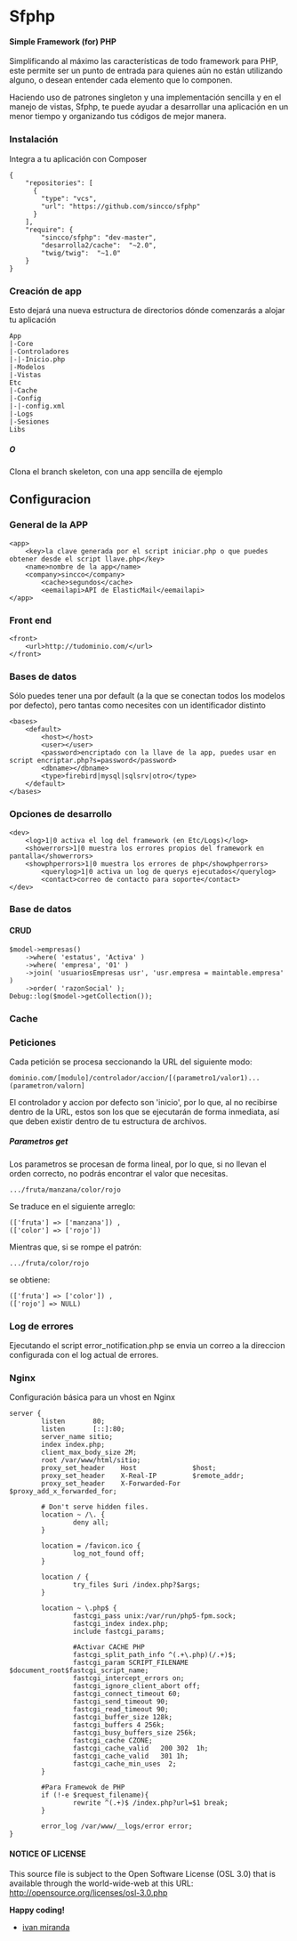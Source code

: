 # Sfphp
#### Simple Framework (for) PHP

Simplificando al máximo las características de todo framework para PHP, este permite ser un punto de entrada
para quienes aún no están utilizando alguno, o desean entender cada elemento que lo componen.

Haciendo uso de patrones singleton y una implementación sencilla y en el manejo de vistas, Sfphp, te puede ayudar a desarrollar una aplicación en un menor tiempo y organizando tus códigos de mejor manera.

### Instalación
Integra a tu aplicación con Composer
```
{
    "repositories": [
      {
        "type": "vcs",
        "url": "https://github.com/sincco/sfphp"
      }
    ],
    "require": {
        "sincco/sfphp": "dev-master",
        "desarrolla2/cache":  "~2.0",
        "twig/twig":  "~1.0"
    }
}
```

### Creación de app
Esto dejará una nueva estructura de directorios dónde comenzarás a alojar tu aplicación
```
App
|-Core
|-Controladores
|-|-Inicio.php
|-Modelos
|-Vistas
Etc
|-Cache
|-Config
|-|-config.xml
|-Logs
|-Sesiones
Libs
```
##### O
Clona el branch skeleton, con una app sencilla de ejemplo

## Configuracion

### General de la APP
```
<app>
    <key>la clave generada por el script iniciar.php o que puedes obtener desde el script llave.php</key>
    <name>nombre de la app</name>
    <company>sincco</company>
        <cache>segundos</cache>
        <eemailapi>API de ElasticMail</eemailapi>
</app>
```
### Front end
```
<front>
    <url>http://tudominio.com/</url>
</front>
```
### Bases de datos
Sólo puedes tener una por default (a la que se conectan todos los modelos por defecto), pero tantas como necesites con un identificador distinto
```
<bases>
    <default>
        <host></host>
        <user></user>
        <password>encriptado con la llave de la app, puedes usar en script encriptar.php?s=password</password>
        <dbname></dbname>
        <type>firebird|mysql|sqlsrv|otro</type>
    </default>
</bases>
```
### Opciones de desarrollo
```
<dev>
    <log>1|0 activa el log del framework (en Etc/Logs)</log>
    <showerrors>1|0 muestra los errores propios del framework en pantalla</showerrors>
    <showphperrors>1|0 muestra los errores de php</showphperrors>
        <querylog>1|0 activa un log de querys ejecutados</querylog>
        <contact>correo de contacto para soporte</contact>
</dev>
```

### Base de datos

#### CRUD

```
$model->empresas()
    ->where( 'estatus', 'Activa' )
    ->where( 'empresa', '01' )
    ->join( 'usuariosEmpresas usr', 'usr.empresa = maintable.empresa' )
    ->order( 'razonSocial' );
Debug::log($model->getCollection());
```


### Cache


### Peticiones
Cada petición se procesa seccionando la URL del siguiente modo:
```
dominio.com/[modulo]/controlador/accion/[(parametro1/valor1)...(parametron/valorn]
```
El controlador y accion por defecto son 'inicio', por lo que, al no recibirse dentro de la URL, estos son los que se ejecutarán de forma inmediata, así que deben existir dentro de tu estructura de archivos.

##### Parametros get
Los parametros se procesan de forma lineal, por lo que, si no llevan el orden correcto, no podrás encontrar el valor que necesitas. 
```
.../fruta/manzana/color/rojo
```
Se traduce en el siguiente arreglo:
```
(['fruta'] => ['manzana']) ,
(['color'] => ['rojo']) 
```
Mientras que, si se rompe el patrón:
```
.../fruta/color/rojo
```
se obtiene:
```
(['fruta'] => ['color']) ,
(['rojo'] => NULL) 
```

### Log de errores
Ejecutando el script error_notification.php se envia un correo a la direccion configurada con el log actual de errores.

### Nginx
Configuración básica para un vhost en Nginx
```
server {
        listen       80;
        listen       [::]:80;
        server_name sitio;
        index index.php;
        client_max_body_size 2M;
        root /var/www/html/sitio;
        proxy_set_header    Host              $host;
        proxy_set_header    X-Real-IP         $remote_addr;
        proxy_set_header    X-Forwarded-For   $proxy_add_x_forwarded_for;

        # Don't serve hidden files.
        location ~ /\. {
                deny all;
        }

        location = /favicon.ico {
                log_not_found off;
        }

        location / {
                try_files $uri /index.php?$args;
        }

        location ~ \.php$ {
                fastcgi_pass unix:/var/run/php5-fpm.sock;
                fastcgi_index index.php;
                include fastcgi_params;

                #Activar CACHE PHP
                fastcgi_split_path_info ^(.+\.php)(/.+)$;
                fastcgi_param SCRIPT_FILENAME $document_root$fastcgi_script_name;
                fastcgi_intercept_errors on;
                fastcgi_ignore_client_abort off;
                fastcgi_connect_timeout 60;
                fastcgi_send_timeout 90;
                fastcgi_read_timeout 90;
                fastcgi_buffer_size 128k;
                fastcgi_buffers 4 256k;
                fastcgi_busy_buffers_size 256k;
                fastcgi_cache CZONE;
                fastcgi_cache_valid   200 302  1h;
                fastcgi_cache_valid   301 1h;
                fastcgi_cache_min_uses  2;
        }

        #Para Framewok de PHP
        if (!-e $request_filename){
                rewrite ^(.+)$ /index.php?url=$1 break;
        }

        error_log /var/www/__logs/error error;
}
```
#### NOTICE OF LICENSE
This source file is subject to the Open Software License (OSL 3.0) that is available through the world-wide-web at this URL:
http://opensource.org/licenses/osl-3.0.php

**Happy coding!**
- [ivan miranda](http://ivanmiranda.me)